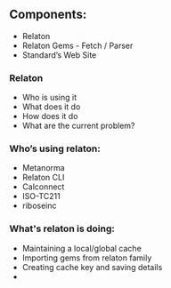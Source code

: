 ## Components:

* Relaton
* Relaton Gems - Fetch / Parser
* Standard’s Web Site

### Relaton

* Who is using it
* What does it do
* How does it do
* What are the current problem?

### Who’s using relaton:

* Metanorma
* Relaton CLI
* Calconnect
* ISO-TC211
* riboseinc

### What's relaton is doing:

* Maintaining a local/global cache
* Importing gems from relaton family
* Creating cache key and saving details
* 

